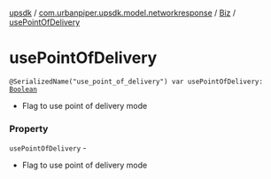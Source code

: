 [upsdk](../../index.md) / [com.urbanpiper.upsdk.model.networkresponse](../index.md) / [Biz](index.md) / [usePointOfDelivery](./use-point-of-delivery.md)

# usePointOfDelivery

`@SerializedName("use_point_of_delivery") var usePointOfDelivery: `[`Boolean`](https://kotlinlang.org/api/latest/jvm/stdlib/kotlin/-boolean/index.html)
* Flag to use point of delivery mode

### Property

`usePointOfDelivery` -
* Flag to use point of delivery mode
